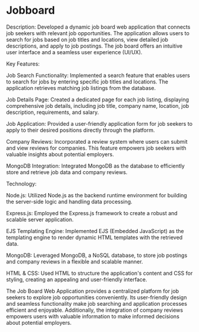 # Jobboard

Description: Developed a dynamic job board web application that connects job seekers with relevant job opportunities. The application allows users to search for jobs based on job titles and locations, view detailed job descriptions, and apply to job postings. The job board offers an intuitive user interface and a seamless user experience (UI/UX).

Key Features:

Job Search Functionality: Implemented a search feature that enables users to search for jobs by entering specific job titles and locations. The application retrieves matching job listings from the database.

Job Details Page: Created a dedicated page for each job listing, displaying comprehensive job details, including job title, company name, location, job description, requirements, and salary.

Job Application: Provided a user-friendly application form for job seekers to apply to their desired positions directly through the platform.

Company Reviews: Incorporated a review system where users can submit and view reviews for companies. This feature empowers job seekers with valuable insights about potential employers.

MongoDB Integration: Integrated MongoDB as the database to efficiently store and retrieve job data and company reviews.

Technology:

Node.js: Utilized Node.js as the backend runtime environment for building the server-side logic and handling data processing.

Express.js: Employed the Express.js framework to create a robust and scalable server application.

EJS Templating Engine: Implemented EJS (Embedded JavaScript) as the templating engine to render dynamic HTML templates with the retrieved data.

MongoDB: Leveraged MongoDB, a NoSQL database, to store job postings and company reviews in a flexible and scalable manner.

HTML & CSS: Used HTML to structure the application's content and CSS for styling, creating an appealing and user-friendly interface.

The Job Board Web Application provides a centralized platform for job seekers to explore job opportunities conveniently. Its user-friendly design and seamless functionality make job searching and application processes efficient and enjoyable. Additionally, the integration of company reviews empowers users with valuable information to make informed decisions about potential employers.
